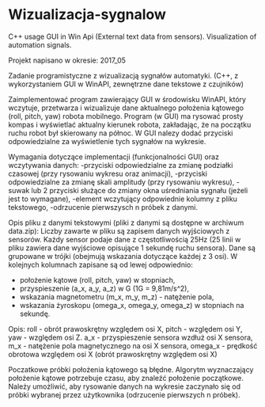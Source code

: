 # Wizualizacja-sygnalow
C++ usage GUI in Win Api (External text data from sensors).  Visualization of automation signals.

Projekt napisano w okresie: 2017_05

Zadanie programistyczne z wizualizacją sygnałów automatyki.
(C++, z wykorzystaniem GUI w WinAPI, zewnętrzne dane tekstowe z czujników)

Zaimplementować program zawierający GUI w środowisku WinAPI, który wczytuje, przetwarza i wizualizuje dane aktualnego położenia kątowego (roll, pitch, yaw) robota mobilnego.
Program (w GUI) ma rysować prosty kompas i wyświetlać aktualny kierunek robota, zakładając, że na początku ruchu robot był skierowany na północ. 
W GUI nalezy dodać przyciski odpowiedzialne za wyświetlenie tych sygnałów na wykresie.

Wymagania dotyczące implementacji (funkcjonalności GUI) oraz wczytywania danych:
-przyciski odpowiedzialne za zmianę podziałki czasowej (przy rysowaniu wykresu oraz animacji),
-przyciski odpowiedzialne za zmianę skali amplitudy (przy rysowaniu wykresu),
-suwak lub 2 przyciski służące do zmiany okna uśredniania sygnału (jeżeli jest to wymagane),
-element wczytujący odpowiednie kolumny z pliku tekstowego,
-odrzucenie pierwszysch n próbek z danymi.

Opis pliku z danymi tekstowymi (pliki z danymi są dostępne w archiwum data.zip):
Liczby zawarte w pliku są zapisem danych wyjściowych z sensorów. Każdy sensor podaje dane z częstotliwością 25Hz 
(25 linii w pliku zawiera dane wyjściowe opisujące 1 sekundę ruchu sensora). Dane są grupowane w trójki (obejmują wskazania dotyczące każdej z 3 osi). W kolejnych kolumnach zapisane są od lewej odpowiednio:
- położenie kątowe (roll, pitch, yaw) w stopniach,
- przyspieszenie (a_x, a_y, a_z) w G (1G = 9,81m/s^2),
- wskazania magnetometru (m_x, m_y, m_z) - natężenie pola,
- wskazania żyroskopu (omega_x, omega_y, omega_z) w stopniach na sekundę.

Opis:
roll - obrót prawoskrętny względem osi X, pitch - względem osi Y, yaw - względem osi Z.
a_x - przyspieszenie sensora wzdłuż osi X sensora,
m_x - natężenie pola magnetycznego na osi X sensora,
omega_x - prędkość obrotowa względem osi X (obrót prawoskrętny względem osi X)

Poczatkowe próbki położenia kątowego są błędne. Algorytm wyznaczający położenie kątowe potrzebuje czasu, aby znaleźć położenie początkowe.
Należy umożliwić, aby rysowanie danych na wykresie zaczynało się od próbki wybranej przez użytkownika (odrzucenie pierwszych n próbek).
